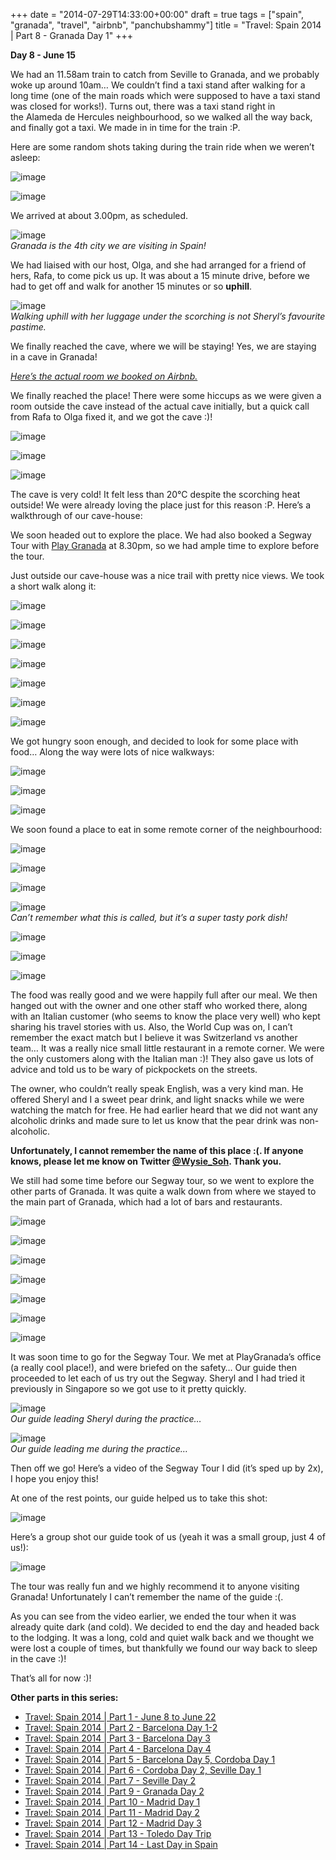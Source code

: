 +++
date = "2014-07-29T14:33:00+00:00"
draft = true
tags = ["spain", "granada", "travel", "airbnb", "panchubshammy"]
title = "Travel: Spain 2014 | Part 8 - Granada Day 1"
+++


**Day 8 - June 15**

We had an 11.58am train to catch from Seville to Granada, and we probably woke up around 10am… We couldn’t find a taxi stand after walking for a long time (one of the main roads which were supposed to have a taxi stand was closed for works!). Turns out, there was a taxi stand right in the Alameda de Hercules neighbourhood, so we walked all the way back, and finally got a taxi. We made in in time for the train :P.

Here are some random shots taking during the train ride when we weren’t asleep:

![image](https://31.media.tumblr.com/4155e8d2039792b8884923f43aa83aa5/tumblr_inline_n9gsrah9mt1qmqv19.jpg)

![image](https://31.media.tumblr.com/144f6eee848435c54d478b79923978ba/tumblr_inline_n9gsrsR7tF1qmqv19.jpg)

We arrived at about 3.00pm, as scheduled.

![image](https://31.media.tumblr.com/0599d4cd1cb827d99c71f83ae6893ede/tumblr_inline_n9gsu6OM0n1qmqv19.jpg)  
_Granada is the 4th city we are visiting in Spain!_

We had liaised with our host, Olga, and she had arranged for a friend of hers, Rafa, to come pick us up. It was about a 15 minute drive, before we had to get off and walk for another 15 minutes or so **uphill**.

![image](https://31.media.tumblr.com/2db1ca4b6c7b2dc4bd0b96d0febe5601/tumblr_inline_n9gswqkgPv1qmqv19.jpg)  
_Walking uphill with her luggage under the scorching is not Sheryl’s favourite pastime._

We finally reached the cave, where we will be staying! Yes, we are staying in a cave in Granada!

_[Here’s the actual room we booked on Airbnb.](https://www.airbnb.com.sg/rooms/33116)_

We finally reached the place! There were some hiccups as we were given a room outside the cave instead of the actual cave initially, but a quick call from Rafa to Olga fixed it, and we got the cave :)!

![image](https://31.media.tumblr.com/ca2d9ff6c690f5e96c67963714940391/tumblr_inline_n9gu0izv4U1qmqv19.jpg)

![image](https://31.media.tumblr.com/353fccb2ec2ed3c7eed6f0bd1b24365c/tumblr_inline_n9gu0zaj5v1qmqv19.jpg)

![image](https://31.media.tumblr.com/23cc06ce74759b6397eea236003c1ee1/tumblr_inline_n9gu2qEkbP1qmqv19.jpg)

The cave is very cold! It felt less than 20°C despite the scorching heat outside! We were already loving the place just for this reason :P. Here’s a walkthrough of our cave-house:

We soon headed out to explore the place. We had also booked a Segway Tour with [Play Granada](http://playgranada.com/) at 8.30pm, so we had ample time to explore before the tour.

Just outside our cave-house was a nice trail with pretty nice views. We took a short walk along it:

![image](https://31.media.tumblr.com/8e57ac2e364f1158773043e7aa42a88b/tumblr_inline_n9h2focXnm1qmqv19.jpg)

![image](https://31.media.tumblr.com/0531047aa9568536188104d68e7c3c6c/tumblr_inline_n9h2axV63g1qmqv19.jpg)

![image](https://31.media.tumblr.com/7b4efed0def836feffded516c8fe7597/tumblr_inline_n9h2cawbGv1qmqv19.jpg)

![image](https://31.media.tumblr.com/7f951472bc6d2096d7b532550c8907aa/tumblr_inline_n9h2ialR9x1qmqv19.jpg)

![image](https://31.media.tumblr.com/03a2b9ecaf71db89b82c135cd0d1cb8c/tumblr_inline_n9h2jwuWJD1qmqv19.jpg)

![image](https://31.media.tumblr.com/c04c98406d2198c9378369010d685b39/tumblr_inline_n9h2l2Lnff1qmqv19.jpg)

![image](https://31.media.tumblr.com/40f146969f811d936fbed2982b5b8957/tumblr_inline_n9h2rmS96i1qmqv19.jpg)

We got hungry soon enough, and decided to look for some place with food… Along the way were lots of nice walkways:

![image](https://31.media.tumblr.com/da7d5589125a8b5add436bb941323df9/tumblr_inline_n9h5f1CaD51qmqv19.jpg)

![image](https://31.media.tumblr.com/151a0b5c625aaa90edb0871e075a6c8b/tumblr_inline_n9h5gfbRfT1qmqv19.jpg)

![image](https://31.media.tumblr.com/97cb61e1a245953504af1c9722125be4/tumblr_inline_n9h6bcq1kf1qmqv19.jpg)

We soon found a place to eat in some remote corner of the neighbourhood:

![image](https://31.media.tumblr.com/6b894113d26c082df2dae08e36d44422/tumblr_inline_n9h6tqoT091qmqv19.jpg)

![image](https://31.media.tumblr.com/1ea6cc1f4a68bf1d42f2413a7ed1acb8/tumblr_inline_n9h6zyGqBm1qmqv19.jpg)

![image](https://31.media.tumblr.com/48708fa5651c9965b1f92cfeb755ca09/tumblr_inline_n9h7881UIx1qmqv19.jpg)

![image](https://31.media.tumblr.com/518cd97d395927f69b0e53063a405dd1/tumblr_inline_n9h7db8ifl1qmqv19.jpg)  
_Can’t remember what this is called, but it’s a super tasty pork dish!_

![image](https://31.media.tumblr.com/d8c8dc8eb2cc1be61759cfc037b6a62d/tumblr_inline_n9h7flVkgt1qmqv19.jpg)

![image](https://31.media.tumblr.com/5050017cb1f34b205accf0ea48ddc28a/tumblr_inline_n9h7piesAX1qmqv19.jpg)

![image](https://31.media.tumblr.com/1d26f06bc28144fba5a87beeae851867/tumblr_inline_n9h86wc9Ri1qmqv19.jpg)

The food was really good and we were happily full after our meal. We then hanged out with the owner and one other staff who worked there, along with an Italian customer (who seems to know the place very well) who kept sharing his travel stories with us. Also, the World Cup was on, I can’t remember the exact match but I believe it was Switzerland vs another team… It was a really nice small little restaurant in a remote corner. We were the only customers along with the Italian man :)! They also gave us lots of advice and told us to be wary of pickpockets on the streets.

The owner, who couldn’t really speak English, was a very kind man. He offered Sheryl and I a sweet pear drink, and light snacks while we were watching the match for free. He had earlier heard that we did not want any alcoholic drinks and made sure to let us know that the pear drink was non-alcoholic.

**Unfortunately, I cannot remember the name of this place :(. If anyone knows, please let me know on Twitter [@Wysie_Soh](http://twitter.com/Wysie_Soh). Thank you.**

We still had some time before our Segway tour, so we went to explore the other parts of Granada. It was quite a walk down from where we stayed to the main part of Granada, which had a lot of bars and restaurants.

![image](https://31.media.tumblr.com/b34493fe2bcbe40ce1ecc1de2d414d0c/tumblr_inline_n9h8i7Htlu1qmqv19.jpg)

![image](https://31.media.tumblr.com/d91dcc2a0c17d39929dfdb9d475ba7d0/tumblr_inline_n9h8l3hvmM1qmqv19.jpg)

![image](https://31.media.tumblr.com/4cab70fc2ebec4804f6f6f03b4121e1f/tumblr_inline_n9h8x9STna1qmqv19.jpg)

![image](https://31.media.tumblr.com/92632384b8a48294222bdf4f7cfa227d/tumblr_inline_n9h90ugEGg1qmqv19.jpg)

![image](https://31.media.tumblr.com/a2271d823eaa3c4cd3d52bfe5d1934d9/tumblr_inline_n9h924Xepl1qmqv19.jpg)

![image](https://31.media.tumblr.com/4b3998e43792358da52d8867cd6be7e8/tumblr_inline_n9h94uPY451qmqv19.jpg)

![image](https://31.media.tumblr.com/abd12a19383ff3e684ce26b64f966f9b/tumblr_inline_n9h95i7bjP1qmqv19.jpg)

It was soon time to go for the Segway Tour. We met at PlayGranada’s office (a really cool place!), and were briefed on the safety… Our guide then proceeded to let each of us try out the Segway. Sheryl and I had tried it previously in Singapore so we got use to it pretty quickly.

![image](https://31.media.tumblr.com/ab5e147a8068ef0c7cf677c2c28d990a/tumblr_inline_n9h9ftlGpV1qmqv19.jpg)  
_Our guide leading Sheryl during the practice…_

![image](https://31.media.tumblr.com/13bf893084231ca477dd669aefbc54ab/tumblr_inline_n9h9hdwTZi1qmqv19.jpg)  
_Our guide leading me during the practice…_

Then off we go! Here’s a video of the Segway Tour I did (it’s sped up by 2x), I hope you enjoy this!

At one of the rest points, our guide helped us to take this shot:

![image](https://31.media.tumblr.com/d236b6a9fb7455b722c5d0216b5628e2/tumblr_inline_n9h9d82omS1qmqv19.jpg)

Here’s a group shot our guide took of us (yeah it was a small group, just 4 of us!):

![image](https://31.media.tumblr.com/3f8a42a868f881e6e5a17145f407d357/tumblr_inline_n9h97uX2yw1qmqv19.jpg)

The tour was really fun and we highly recommend it to anyone visiting Granada! Unfortunately I can’t remember the name of the guide :(.

As you can see from the video earlier, we ended the tour when it was already quite dark (and cold). We decided to end the day and headed back to the lodging. It was a long, cold and quiet walk back and we thought we were lost a couple of times, but thankfully we found our way back to sleep in the cave :)!

That’s all for now :)!

**Other parts in this series:**

  * [Travel: Spain 2014 | Part 1 - June 8 to June 22](http://t.yc.sg/post/89964786271/travel-spain-2014-part-1-june-8-to-june-22)
  * [Travel: Spain 2014 | Part 2 - Barcelona Day 1-2](http://t.yc.sg/post/90662999911/travel-spain-2014-part-2-barcelona-day-1-2)
  * [Travel: Spain 2014 | Part 3 - Barcelona Day 3](http://t.yc.sg/post/91153952976/travel-spain-2014-part-3-barcelona-day-3)
  * [Travel: Spain 2014 | Part 4 - Barcelona Day 4](http://t.yc.sg/post/91756281666/travel-spain-2014-part-4-barcelona-day-4)
  * [Travel: Spain 2014 | Part 5 - Barcelona Day 5, Cordoba Day 1](http://t.yc.sg/post/92158490661/travel-spain-2014-part-5-barcelona-day-5-cordoba)
  * [Travel: Spain 2014 | Part 6 - Cordoba Day 2, Seville Day 1](http://t.yc.sg/post/92331151196/travel-spain-2014-part-6-cordoba-day-2-seville)
  * [Travel: Spain 2014 | Part 7 - Seville Day 2](http://t.yc.sg/post/92552547836/travel-spain-2014-part-7-seville-day-2)
  * [Travel: Spain 2014 | Part 9 - Granada Day 2](http://t.yc.sg/post/93658177596/travel-spain-2014-part-9-granada-day-2)
  * [Travel: Spain 2014 | Part 10 - Madrid Day 1](http://t.yc.sg/post/93784353476/travel-spain-2014-part-10-madrid-day-1)
  * [Travel: Spain 2014 | Part 11 - Madrid Day 2](http://t.yc.sg/post/93888016151/travel-spain-2014-part-11-madrid-day-2)
  * [Travel: Spain 2014 | Part 12 - Madrid Day 3](http://t.yc.sg/post/94348567856/travel-spain-2014-part-12-madrid-day-3)
  * [Travel: Spain 2014 | Part 13 - Toledo Day Trip](http://t.yc.sg/post/94632342116/travel-spain-2014-part-13-toledo-day-trip)
  * [Travel: Spain 2014 | Part 14 - Last Day in Spain](http://t.yc.sg/post/102776062071/travel-spain-2014-part-14-last-day-in-spain)


